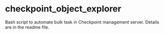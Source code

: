 # checkpoint_object_explorer
Bash script to automate bulk task in Checkpoint management server. Details are in the readme file.
